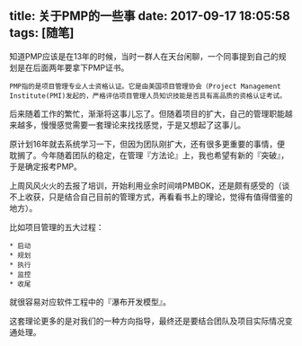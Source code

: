 title: 关于PMP的一些事
date: 2017-09-17 18:05:58
tags: [随笔]
---

知道PMP应该是在13年的时候，当时一群人在天台闲聊，一个同事提到自己的规划是在后面两年要拿下PMP证书。

```
PMP指的是项目管理专业人士资格认证。它是由美国项目管理协会（Project Management Institute(PMI)发起的，严格评估项目管理人员知识技能是否具有高品质的资格认证考试。
```

后来随着工作的繁忙，渐渐将这事儿忘了。但随着项目的扩大，自己的管理职能越来越多，慢慢感觉需要一套理论来找找感觉，于是又想起了这事儿。

原计划16年就去系统学习一下，但因为团队刚扩大，还有很多更重要的事情，便耽搁了。今年随着团队的稳定，在管理『方法论』上，我也希望有新的『突破』，于是确定报考PMP。

上周风风火火的去报了培训，开始利用业余时间啃PMBOK，还是颇有感受的（谈不上收获，只是结合自己目前的管理方式，再看看书上的理论，觉得有值得借鉴的地方）。

比如项目管理的五大过程：

```
* 启动
* 规划
* 执行
* 监控
* 收尾
```

就很容易对应软件工程中的『瀑布开发模型』。

这套理论更多的是对我们的一种方向指导，最终还是要结合团队及项目实际情况变通处理。


